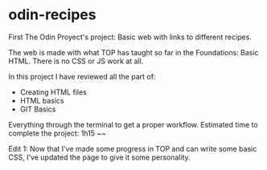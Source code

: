 # odin-recipes
First The Odin Proyect's project: Basic web with links to different recipes.

The web is made with what TOP has taught so far in the Foundations: Basic HTML. There is no CSS or JS work at all.

In this project I have reviewed all the part of: 
- Creating HTML files
- HTML basics
- GIT Basics

Everything through the terminal to get a proper workflow.
Estimated time to complete the project: 1h15 ~~

Edit 1: Now that I've made some progress in TOP and can write some basic CSS, I've updated the page to give it some personality. 